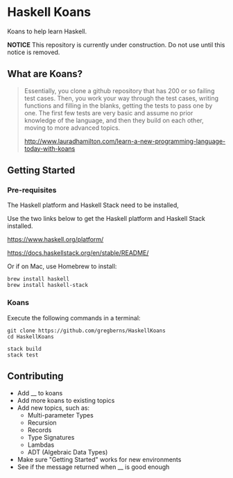 # Haskell Koans

Koans to help learn Haskell.

**NOTICE** 
This repository is currently under construction. Do not use until this notice is removed.

## What are Koans?

> Essentially, you clone a github repository that has 200 or so failing test cases. Then, you work your way through the test cases, writing functions and filling in the blanks, getting the tests to pass one by one. The first few tests are very basic and assume no prior knowledge of the language, and then they build on each other, moving to more advanced topics.
> 
> http://www.lauradhamilton.com/learn-a-new-programming-language-today-with-koans

## Getting Started

### Pre-requisites

The Haskell platform and Haskell Stack need to be installed, 

Use the two links below to get the Haskell platform and Haskell Stack installed.

https://www.haskell.org/platform/

https://docs.haskellstack.org/en/stable/README/

Or if on Mac, use Homebrew to install:

```
brew install haskell
brew install haskell-stack
```

### Koans

Execute the following commands in a terminal: 

```
git clone https://github.com/gregberns/HaskellKoans
cd HaskellKoans

stack build
stack test
```

## Contributing

* Add \__ to koans
* Add more koans to existing topics
* Add new topics, such as:
    * Multi-parameter Types
    * Recursion
    * Records
    * Type Signatures
    * Lambdas
    * ADT (Algebraic Data Types)
* Make sure "Getting Started" works for new environments
* See if the message returned when \__ is good enough
